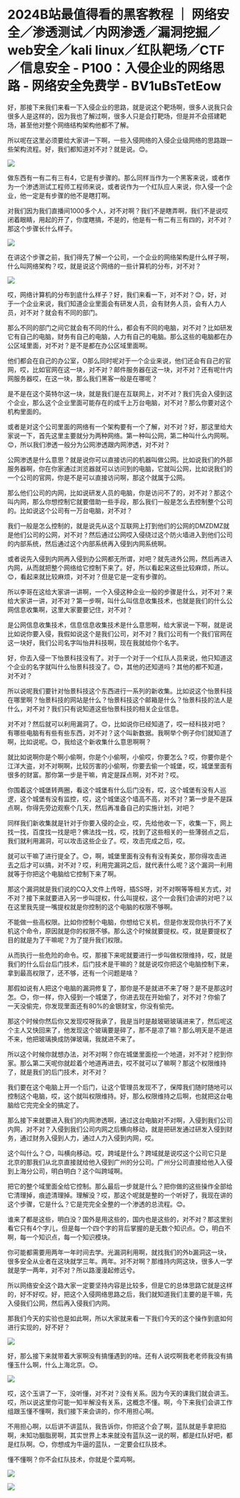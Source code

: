 # 2024B站最值得看的黑客教程 ｜ 网络安全／渗透测试／内网渗透／漏洞挖掘／web安全／kali linux／红队靶场／CTF／信息安全 - P100：入侵企业的网络思路 - 网络安全免费学 - BV1uBsTetEow

好，那接下来我们来看一下入侵企业的思路，就是说这个靶场啊，很多人说我只会很多人是这样的，因为我也了解过啊，很多人只是会打靶场，但是并不会搭建靶场，甚至他对整个网络结构架构他都不了解。

所以呢在这里必须要给大家讲一下啊，一些入侵网络的入侵企业级网络的思路跟一些架构流程。好，我们都知道对不对？就是说。😊。



![](img/35065848259cb43aea2c1874dfd681c3_1.png)

做东西有一有二有三有4，它是有步骤的。那么同样当作为一个黑客来说，或者作为一个渗透测试工程师工程师来说，或者说作为一个红队应人来说，你入侵一个企业，他一定是有步骤的他不是瞎打啊。

对我们因为我们直播间1000多个人，对不对啊？我们不是瞎弄啊，我们不是说哎闭着眼睛，用起的开了，你度瞎搞，不是的，他是有一有二有三有四的，对不对？那这个步骤长什么样子。



![](img/35065848259cb43aea2c1874dfd681c3_3.png)

在讲这个步骤之前，我们得先了解一个公司，一个企业的网络架构是什么样子啊，什么叫网络架构？哎，就是说这个网络的一些计算机的分布，对不对？



![](img/35065848259cb43aea2c1874dfd681c3_5.png)

哎，网络计算机的分布到底什么样子？好，我们来看一下，对不对？😊，好，对于一个企业来说，我们知道企业里面会有研发人员，会有财务人员，会有人力人员，对不对？就会有不同的部门。

那么不同的部门之间它就会有不同的什么，都会有不同的电脑，对不对？比如研发它有自己的电脑，财务有自己的电脑，人力有自己的电脑。那么这些的电脑都在办公区域里面，对不对？是不是都在办公区域里面啊。

他们都会在自己的办公室，O那么同时呢对于一个企业来说，他们还会有自己的官网，哎，比如官网在这一块，对不对？邮件服务器在这一块，对不对？还有呢什内网服务器哎，在这一块，那么我们黑客一般是在哪呢？

是不是在这个英特尔这一块，就是我们是在互联网上，对不对？我们先会入侵到这个企业，那么这个企业里面可能存在的成千上万台电脑，对不对？那么你要对这个机构里面的。

或者是对这个公司里面的网络有一个架构要有一个了解，对不对？好，那这里给大家说一下，首先这里主要就分为两种网络。第一种叫公网，第二种叫什么内网啊。😊，所以我们渗透一般分为公网渗透跟内网渗透，对不对？

公网渗透是什么意思？就是说你可以直接访问的机器叫做公网。比如说我们的外部服务器啊，你在你家通过浏览器就可以访问到的电脑，它就叫公网，比如说我们的一个公司的官网，你是不是可以直接访问啊，那这个就属于公网。

那么他们公司的内网，比如说研发人员的电脑，你是访问不了的，对不对？那这个叫内网，那么你想控制它就要借助一些手段，那么我们一般是怎么去控制整个公司的。比如说这个公司有一万台电脑，对不对？

我们一般是怎么控制的，就是说先从这个互联网上打到他们的公网的DMZDMZ就是他们公司的公网，对不对？然后通过公网哎入侵绕过这个防火墙进入到他们公司的内部系统，然后通过这个内部系统再入侵到内网系统啊。

或者说先入侵到内网再入侵到办公网都无所谓，对吧？就先进外公网，然后再进入内网，从而就把整个网络给它控制下来了。好，所以看起来这些比较麻烦，所以。😊，看起来就比较麻烦，对不对？但是它是一定有步骤的。

所以李哥在这给大家讲一讲啊，一个入侵这种企业一般的步骤是什么，对不对？来给大家讲一讲，对不对？第一步啊，叫什么叫信息收集技术，也就是我们的什么公网信息收集啊，这里大家要要记住，对不对？

是公网信息收集技术，信息信息收集技术是什么意思啊，给大家说一下啊，就是说比如说你要入侵，我假如说这个是我们公司，对不对？我们公司有一个我们官网在这一块好，我们公司名字叫怡井科技啊，现在我就给你个名字。

好，你去入侵一下怡景科技没有了。对于一个对于一个红队人员来说，他只知道这个企业的名字就叫什么怡景科技没了。😊，其他的还知道吗？其他的都不知道，对不对？

所以说呢我们要针对怡景科技这个东西进行一系列的新收集。比如说这个怡景科技在哪里啊？怡景科技的网站是什么？怡景科技这个邮箱是什么？怡景科技的法人是什么，对不对？我们只有说知道这些怡景科技的相关企业信息。

对不对？然后就可以利用漏洞了。😊，比如说你已经知道了，哎一经科技对吧？有哪些电脑有有些有些东西，对不对？这个叫新数据。我啊举个例子你们就知道了啊，比如说呢。😊，我给这个新收集什么意思啊啊？

就比如说啊你是个啊小偷啊，你是个小偷啊，小偷哎，你要怎么？哎，你要你是个江洋大盗，对不对啊啊，比较厉害的小偷啊，你要去偷一个城堡，哎，城堡里面有很多的财富。那你第一步是干嘛，肯定是踩点啊，对不对？哎。

你围着这个城堡转两圈，看这个城堡有什么后门没有，哎，这个城堡有没有人巡逻，这个城堡有没有监控，哎，这个城堡这个墙高不高，对不对？第一步是不是踩点啊，你得先旁边观察个几天，然后再准备自己的实施计划，对吧？

同样我们新收集就是针对于你要入侵的企业，哎，先给他收一下，收集一下，网上找一找，百度找一找是吧？佛法找一找，哎，找到了这些相关的一些薄弱点之后，我们就利用漏洞，可以攻击这些企业了。哎，攻击完成之后，哎。

就可以干嘛了进行提全了。😊，啊，城堡里面有没有有没有美女，那你得攻击进去之后才可以搞，对不对？哎，利用完漏洞之后，就代表什么呢？这个漏洞一利用就等于你把这个电脑给它控制下来了啊。

那这个漏洞就是我们说的CQ入文件上传呀，插SS呀，对不对啊等等相关方式，对不对？接下来就要进入另一步叫提权，什么叫提权，这个一会我们会讲的对吧？以在这里我先提一嘴提权就是你控制的这个电脑的权限不够啊。

不能做一些高权限。比如你控制个电脑，你想给它关机，但是你发现你执行不了关机这个命令，原因就是你的权限不够。那么这个时候就要提权。哎，就是要提权了目的就是为了干嘛呢？为了提升我们权限。

从而执行一些危险的命令。哎，那接下来呢就要进行一步叫做权限维持，哎，就是我们的什么后台后门技术，后门技术是干嘛的？就是说哎你把这个电脑控制下来，拿到最高权限了，还不够，还有一个问题是啥？

那假如说有人把这个电脑的漏洞修复了，那你是不是就进不来了呀？是不是那这时怎。😊，你一样，你入侵到一个城堡了，你进去现在开始偷了，对不对？你偷了一天没偷完，你发现里面还有80%的金银财宝，你没有偷完。

那这个时候你然后你又发现哎呀我承了，我是当时是敲玻砸玻璃进来了，然后呢这个主人又快回来了，他发现这个玻璃要是碎了，那不是凉了嘛？那么明天是不是进不来，他把玻璃换成防弹玻璃，我就进不来了。

所以这个时候你就想办法，对不对啊？你在城堡里面挖一个地道，对不对？挖到你家。那么第二天呢你就趁着个地道再进去，哎不就可以了嘛啊？那这个权限维持了，就是我们的后门技术，对不对？

我们要在这个电脑上开一个后门，让这个管理员发现不了，保障我们随时随地可以控制这个电脑，哎，这个就叫权限维持。好，那么权限维持之后啊，也就把这台电脑给它完完全全的搞定了。

那么接下来就要进入我们的内网渗透啊，通过这台电脑对不对啊，入侵到我们公司内网，对不对？入侵到我们公司内网之后横向移动，就是把研发通过研发入侵到财务，通过财务入侵到人力，通过人力入侵到内网，哎。

这个叫什么？😊，叫横向移动。哎，跨域是什么？跨域就是说哎这个公司它只是北京的那我们从北京直接就给他入侵到广州的分公司。广州分公司直接给他入入侵到上海分公司，明白明白？这个叫跨域啊。

把它的整个域里面全给它控制。那么最后一步就是什么？把你做的这些操作全部给它清理掉，痕迹清理掉。理解没？哎，那这个呢就是整的一个听好了，我现在讲的这个步骤，它是什么？它是完完全全整的一个渗透的总流程。😊。

谁来了都是这些，明白没？国外是用这些的，国内也是这些的，对不对？那这里别看它只有4个字儿，但是每一个四个字的背后掌握的是无数个知识点。😊，明白不啊，每一个知识点，每一个知识模块。

你可能都需要用两年一年时间去学。光漏洞利用啊，就找我们的外b漏洞这一块，很多安全从业者在这块就学三年。两年。对不对啊？那维持内网这块，很多人一学就是学一两年，对不对？所以路漫漫起修远兮。

所以网络安全这个路大家一定要坚持内容是比较多，但是它的总体思路它就是这样的，好不好哎。好，把这个入侵网络思路之后，我们就知道我们主要的是干嘛，先入侵我们公网，然后再入侵我们内网。

那我们今天的实验也是如此啊，所以大家就来看一下我们今天的这个操作到底如何进行实现的，好不好？

![](img/35065848259cb43aea2c1874dfd681c3_7.png)

好，那么接下来就带着大家啊没有搞懂遇到的啥。还有人说哎啊我老老师我没有搞懂玉什么啊，什么上海北京。😊。



![](img/35065848259cb43aea2c1874dfd681c3_9.png)

哎，这个玉讲了一下，没听懂，对不对？没有关系。因为今天的课我们就会讲玉。哎，所以说这里你可能一知半解没有关系，这概念不懂。啊，今下来我们会讲工作组跟玉懂不懂啊，我们接下来会讲的，你不用担心啊。

不用担心啊，以后讲不讲蓝队，我告诉你，你把这个会了啊，蓝队就是手拿把掐啊，未知功胭脂房啊，其实世界上本来就没有蓝队这一说的啊，都是红队好吧，都是红队啊。😊，你想成为牛逼的蓝队，一定要会红队技术。

懂不懂啊？你不会红队技术，你就是个菜鸡啊。

![](img/35065848259cb43aea2c1874dfd681c3_11.png)

![](img/35065848259cb43aea2c1874dfd681c3_12.png)